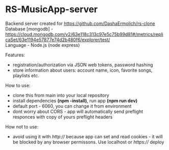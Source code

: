 # RS-MusicApp-server
Backend server created for https://github.com/DashaErmolich/rs-clone  
Database [mongodb] - https://cloud.mongodb.com/v2/63e118c313c97e5c75b99d81#/metrics/replicaSet/63e1194e57877e74d2b480f6/explorer/test/  
Language - Node.js (node express)

Features:
 - registration/authorization via JSON web tokens, password hashing
 - store information about users: account name, icon, favorite songs, playlists etc.

How to use: 
 - clone this from main into your local repository
 - install dependencies **(npm -install)**, run app **(npm run dev)**
 - default port - 6060, you can change it from environment
 - dont worry about CORS - app will automatically send preflight responces with copy of yours preflight headers
 
 How not to use:
  - avoid using it with *http://* because app can set and read cookies - it will be blocked by any browser permissons. Use localhost or *https://*  deploy

